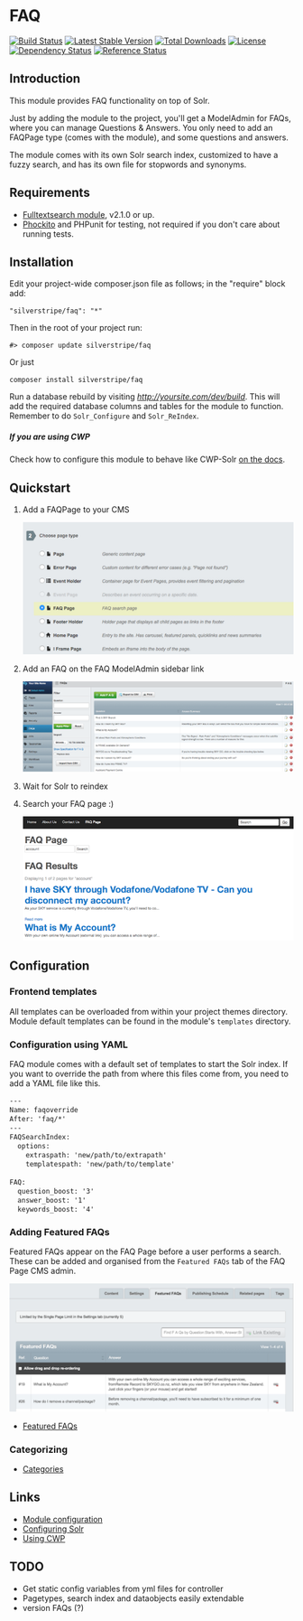 # FAQ
[![Build Status](https://api.travis-ci.org/silverstripe/silverstripe-faq.svg?branch=master)](https://travis-ci.org/silverstripe/silverstripe-faq)
[![Latest Stable Version](https://poser.pugx.org/silverstripe/silverstripe-faq/version.svg)](https://github.com/silverstripe/silverstripe-faq/releases)
[![Total Downloads](https://poser.pugx.org/silverstripe/silverstripe-faq/downloads.svg)](https://packagist.org/packages/silverstripe/silverstripe-faq)
[![License](https://poser.pugx.org/silverstripe/silverstripe-faq/license.svg)](https://github.com/silverstripe/silverstripe-faq/blob/master/LICENSE.md)
[![Dependency Status](https://www.versioneye.com/php/silverstripe:silverstripe-faq/badge.svg)](https://www.versioneye.com/php/silverstripe:silverstripe-faq)
[![Reference Status](https://www.versioneye.com/php/silverstripe:silverstripe-faq/reference_badge.svg)](https://www.versioneye.com/php/silverstripe:silverstripe-faq/references)

## Introduction

This module provides FAQ functionality on top of Solr.

Just by adding the module to the project, you'll get a ModelAdmin for FAQs, where you can manage Questions & Answers.
You only need to add an FAQPage type (comes with the module), and some questions and answers.

The module comes with its own Solr search index, customized to have a fuzzy search,
and has its own file for stopwords and synonyms.

## Requirements

 * [Fulltextsearch module](https://github.com/silverstripe-labs/silverstripe-fulltextsearch), v2.1.0 or up.
 * [Phockito](https://github.com/hafriedlander/silverstripe-phockito) and
 PHPunit for testing, not required if you don't care about running tests.

## Installation

Edit your project-wide composer.json file as follows; in the "require" block add:

    "silverstripe/faq": "*"

Then in the root of your project run:

    #> composer update silverstripe/faq

Or just

    composer install silverstripe/faq

Run a database rebuild by visiting *http://yoursite.com/dev/build*. This will add the required database
columns and tables for the module to function.
Remember to do `Solr_Configure` and `Solr_ReIndex`.

##### If you are using CWP

Check how to configure this module to behave like CWP-Solr [on the docs](docs/en/cwp.md).

## Quickstart

1. Add a FAQPage to your CMS

    ![](docs/images/faq-pagetype.png)

2. Add an FAQ on the FAQ ModelAdmin sidebar link

    ![](docs/images/faq-modeladmin.png)

3. Wait for Solr to reindex
4. Search your FAQ page :)

    ![](docs/images/faq-frontend.png)

## Configuration

### Frontend templates

All templates can be overloaded from within your project themes directory. Module default templates can be found in the module's `templates` directory.

### Configuration using YAML

FAQ module comes with a default set of templates to start the Solr index. If you want to override the path from where this files
come from, you need to add a YAML file like this.
```
---
Name: faqoverride
After: 'faq/*'
---
FAQSearchIndex:
  options:
    extraspath: 'new/path/to/extrapath'
    templatespath: 'new/path/to/template'

FAQ:
  question_boost: '3'
  answer_boost: '1'
  keywords_boost: '4'
```
### Adding Featured FAQs

Featured FAQs appear on the FAQ Page before a user performs a search. These can be added and organised from the `Featured FAQs` tab of the FAQ Page CMS admin.

![](docs/images/faq-featuredfaqsadmin.png)

- [Featured FAQs](docs/en/features.md)

### Categorizing

- [Categories](docs/en/features.md)

## Links

- [Module configuration](docs/en/configuration.md)
- [Configuring Solr](docs/en/configure-solr.md)
- [Using CWP](docs/en/cwp.md)

## TODO

- Get static config variables from yml files for controller
- Pagetypes, search index and dataobjects easily extendable
- version FAQs (?)

